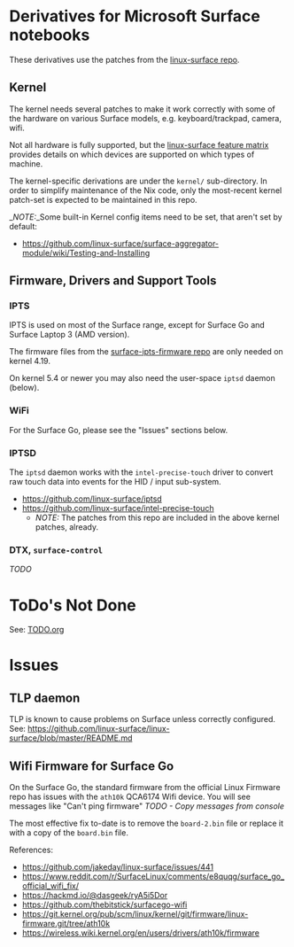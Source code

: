 # Derivatives for Microsoft Surface notebooks

These derivatives use the patches from the [linux-surface repo](https://github.com/linux-surface/linux-surface/tree/master/patches).

## Kernel

The kernel needs several patches to make it work correctly with some of the hardware on various
Surface models, e.g. keyboard/trackpad, camera, wifi.

Not all hardware is fully supported, but the
[linux-surface feature matrix](https://github.com/linux-surface/linux-surface/wiki/Supported-Devices-and-Features#feature-matrix)
provides details on which devices are supported on which types of machine.

The kernel-specific derivations are under the `kernel/` sub-directory.
In order to simplify maintenance of the Nix code, only the most-recent kernel patch-set is expected
to be maintained in this repo.

_*NOTE:*_Some built-in Kernel config items need to be set, that aren't set by default:
- https://github.com/linux-surface/surface-aggregator-module/wiki/Testing-and-Installing

## Firmware, Drivers and Support Tools

### IPTS

IPTS is used on most of the Surface range, except for Surface Go and Surface Laptop 3 (AMD version).

The firmware files from the [surface-ipts-firmware repo](https://github.com/linux-surface/surface-ipts-firmware.git)
are only needed on kernel 4.19.

On kernel 5.4 or newer you may also need the user-space `iptsd` daemon (below).

### WiFi

For the Surface Go, please see the "Issues" sections below.

### IPTSD

The `iptsd` daemon works with the `intel-precise-touch` driver to convert raw touch data into events
for the HID / input sub-system.

- https://github.com/linux-surface/iptsd
- https://github.com/linux-surface/intel-precise-touch
  - _*NOTE:*_ The patches from this repo are included in the above kernel patches, already.

### DTX, `surface-control`

*TODO*

# ToDo's Not Done

See: [TODO.org](./TODO.org)

# Issues

## TLP daemon

TLP is known to cause problems on Surface unless correctly configured.
See: https://github.com/linux-surface/linux-surface/blob/master/README.md

## Wifi Firmware for Surface Go

On the Surface Go, the standard firmware from the official Linux Firmware repo has issues with the
`ath10k` QCA6174 Wifi device.
You will see messages like "Can't ping firmware" *TODO - Copy messages from console*

The most effective fix to-date is to remove the `board-2.bin` file or replace it with a copy of the
`board.bin` file.

References:
- https://github.com/jakeday/linux-surface/issues/441
- https://www.reddit.com/r/SurfaceLinux/comments/e8quqg/surface_go_official_wifi_fix/
- https://hackmd.io/@dasgeek/ryA5i5Dor
- https://github.com/thebitstick/surfacego-wifi
- https://git.kernel.org/pub/scm/linux/kernel/git/firmware/linux-firmware.git/tree/ath10k
- https://wireless.wiki.kernel.org/en/users/drivers/ath10k/firmware
